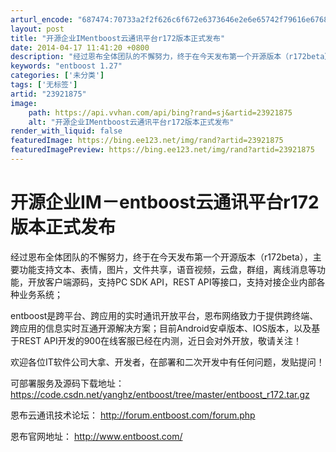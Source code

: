 ```yaml
---
arturl_encode: "687474:70733a2f2f626c6f672e6373646e2e6e65742f79616e67687a:2f61727469636c652f64657461696c732f3233393231383735"
layout: post
title: "开源企业IMentboost云通讯平台r172版本正式发布"
date: 2014-04-17 11:41:20 +0800
description: "经过恩布全体团队的不懈努力，终于在今天发布第一个开源版本（r172beta）"
keywords: "entboost 1.27"
categories: ['未分类']
tags: ['无标签']
artid: "23921875"
image:
    path: https://api.vvhan.com/api/bing?rand=sj&artid=23921875
    alt: "开源企业IMentboost云通讯平台r172版本正式发布"
render_with_liquid: false
featuredImage: https://bing.ee123.net/img/rand?artid=23921875
featuredImagePreview: https://bing.ee123.net/img/rand?artid=23921875
---
```


# 开源企业IM－entboost云通讯平台r172版本正式发布

经过恩布全体团队的不懈努力，终于在今天发布第一个开源版本（r172beta），主要功能支持文本、表情，图片，文件共享，语音视频，云盘，群组，离线消息等功能，开放客户端源码，支持PC SDK API，REST API等接口，支持对接企业内部各种业务系统；
  
  
entboost是跨平台、跨应用的实时通讯开放平台，恩布网络致力于提供跨终端、跨应用的信息实时互通开源解决方案；目前Android安卓版本、IOS版本，以及基于REST API开发的900在线客服已经在内测，近日会对外开放，敬请关注！
  
  

欢迎各位IT软件公司大拿、开发者，在部署和二次开发中有任何问题，发贴提问！

可部署服务及源码下载地址：
<https://code.csdn.net/yanghz/entboost/tree/master/entboost_r172.tar.gz>

恩布云通讯技术论坛：
<http://forum.entboost.com/forum.php>

恩布官网地址：
<http://www.entboost.com/>
